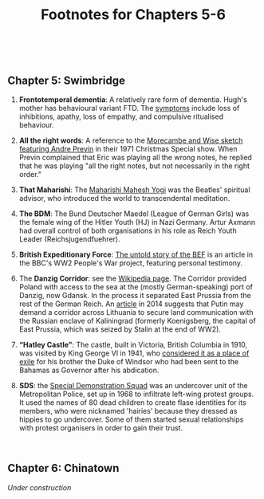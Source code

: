 ﻿---
layout: post
title: Footnotes for Chapters 5-6
category: references
---

<br/>

## Chapter 5: Swimbridge

1. **Frontotemporal dementia**: A relatively rare form of dementia. Hugh's mother has behavioural variant FTD. The [symptoms](https://www.alzheimers.org.uk/about-dementia/types-dementia/frontotemporal-dementia-symptoms) include loss of inhibitions, apathy, loss of empathy, and compulsive ritualised behaviour.

2. **All the right words**: A reference to the [Morecambe and Wise sketch featuring Andre Previn](https://www.youtube.com/watch?v=uMPEUcVyJsc) in their 1971 Christmas Special show. When Previn complained that Eric was playing all the wrong notes, he replied that he was playing "all the right notes, but not necessarily in the right order."

3. **That Maharishi**: The [Maharishi Mahesh Yogi](https://www.independent.co.uk/news/obituaries/maharishi-mahesh-yogi-india-guru-the-beatles-meditation-a8543666.html) was the Beatles' spiritual advisor, who introduced the world to transcendental meditation. 
 
4. **The BDM**: The Bund Deutscher Maedel (League of German Girls) was the female wing of the Hitler Youth (HJ) in Nazi Germany. Artur Axmann had overall control of both organisations in his role as Reich Youth Leader (Reichsjugendfuehrer).

5. **British Expeditionary Force**: [The untold story of the BEF](https://www.bbc.co.uk/history/ww2peopleswar/stories/80/a4300480.shtml) is an article in the BBC's WW2 People's War project, featuring personal testimony. 

6. The **Danzig Corridor**: see the [Wikipedia page](https://en.wikipedia.org/wiki/Polish_Corridor). The Corridor provided Poland with access to the sea at the (mostly German-speaking) port of Danzig, now Gdansk. In the process it separated East Prussia from the rest of the German Reich. 
An [article](http://www.interpretermag.com/lithuania-could-become-putins-danzig-corridor-portnikov-says/) in 2014 suggests that Putin may demand a corridor across Lithuania to secure land communication with the Russian enclave of Kaliningrad (formerly Koenigsberg, the capital of East Prussia, which was seized by Stalin at the end of WW2). 

7. **“Hatley Castle”**: The castle, built in Victoria, British Columbia in 1910, was visited by King George VI in 1941, who [considered it as a place of exile](https://househistree.com/houses/hatley-castle) for his brother the Duke of Windsor who had been sent to the Bahamas as Governor after his abdication.

8. **SDS**: the [Special Demonstration Squad](https://en.wikipedia.org/wiki/Special_Demonstration_Squad) was an undercover unit of the Metropolitan Police, set up in 1968 to infiltrate left-wing protest groups. It used the names of 80 dead children to create flase identities for its members, who were nicknamed 'hairies' because they dressed as hippies to go undercover. Some of them started sexual relationships with protest organisers in order to gain their trust. 

<br/>


## Chapter 6:  Chinatown


_Under construction_
 

